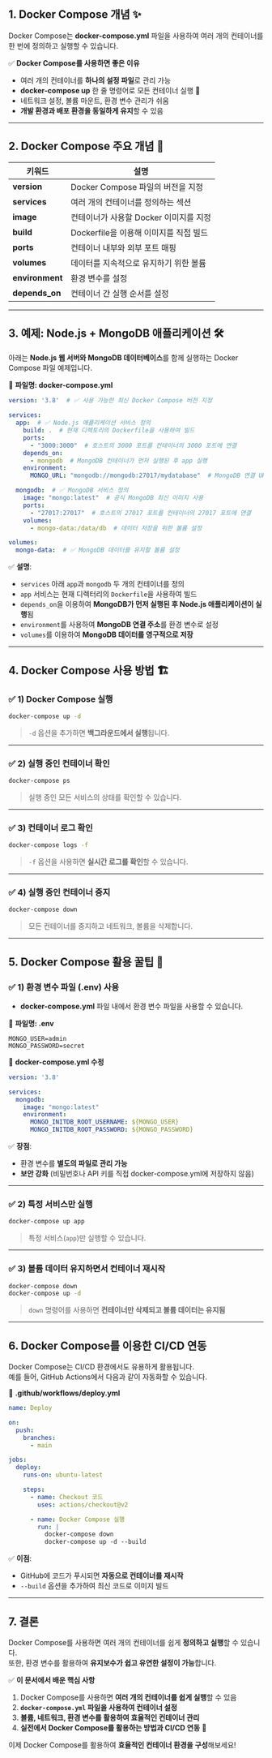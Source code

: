 
## 1. Docker Compose 개념 ✨

Docker Compose는 **docker-compose.yml** 파일을 사용하여 여러 개의 컨테이너를 한 번에 정의하고 실행할 수 있습니다.

✅ **Docker Compose를 사용하면 좋은 이유**
- 여러 개의 컨테이너를 **하나의 설정 파일**로 관리 가능
- **docker-compose up** 한 줄 명령어로 모든 컨테이너 실행 🚀
- 네트워크 설정, 볼륨 마운트, 환경 변수 관리가 쉬움
- **개발 환경과 배포 환경을 동일하게 유지**할 수 있음

---

## 2. Docker Compose 주요 개념 📌

| 키워드 | 설명 |
|--------|------|
| **version** | Docker Compose 파일의 버전을 지정 |
| **services** | 여러 개의 컨테이너를 정의하는 섹션 |
| **image** | 컨테이너가 사용할 Docker 이미지를 지정 |
| **build** | Dockerfile을 이용해 이미지를 직접 빌드 |
| **ports** | 컨테이너 내부와 외부 포트 매핑 |
| **volumes** | 데이터를 지속적으로 유지하기 위한 볼륨 |
| **environment** | 환경 변수를 설정 |
| **depends_on** | 컨테이너 간 실행 순서를 설정 |

---

## 3. 예제: Node.js + MongoDB 애플리케이션 🛠️

아래는 **Node.js 웹 서버와 MongoDB 데이터베이스**를 함께 실행하는 Docker Compose 파일 예제입니다.

📌 **파일명: docker-compose.yml**
```yaml
version: '3.8'  # ✅ 사용 가능한 최신 Docker Compose 버전 지정

services:
  app:  # ✅ Node.js 애플리케이션 서비스 정의
    build: .  # 현재 디렉토리의 Dockerfile을 사용하여 빌드
    ports:
      - "3000:3000"  # 호스트의 3000 포트를 컨테이너의 3000 포트에 연결
    depends_on:
      - mongodb  # MongoDB 컨테이너가 먼저 실행된 후 app 실행
    environment:
      MONGO_URL: "mongodb://mongodb:27017/mydatabase"  # MongoDB 연결 URL

  mongodb:  # ✅ MongoDB 서비스 정의
    image: "mongo:latest"  # 공식 MongoDB 최신 이미지 사용
    ports:
      - "27017:27017"  # 호스트의 27017 포트를 컨테이너의 27017 포트에 연결
    volumes:
      - mongo-data:/data/db  # 데이터 저장을 위한 볼륨 설정

volumes:
  mongo-data:  # ✅ MongoDB 데이터를 유지할 볼륨 설정
```

✅ **설명**:
- `services` 아래 `app`과 `mongodb` 두 개의 컨테이너를 정의
- `app` 서비스는 현재 디렉터리의 `Dockerfile`을 사용하여 빌드
- `depends_on`을 이용하여 **MongoDB가 먼저 실행된 후 Node.js 애플리케이션이 실행**됨
- `environment`를 사용하여 **MongoDB 연결 주소**를 환경 변수로 설정
- `volumes`를 이용하여 **MongoDB 데이터를 영구적으로 저장**

---

## 4. Docker Compose 사용 방법 🏗️

### ✅ **1) Docker Compose 실행**
```sh
docker-compose up -d
```
> `-d` 옵션을 추가하면 **백그라운드에서 실행**됩니다.

---

### ✅ **2) 실행 중인 컨테이너 확인**
```sh
docker-compose ps
```
> 실행 중인 모든 서비스의 상태를 확인할 수 있습니다.

---

### ✅ **3) 컨테이너 로그 확인**
```sh
docker-compose logs -f
```
> `-f` 옵션을 사용하면 **실시간 로그를 확인**할 수 있습니다.

---

### ✅ **4) 실행 중인 컨테이너 중지**
```sh
docker-compose down
```
> 모든 컨테이너를 중지하고 네트워크, 볼륨을 삭제합니다.

---

## 5. Docker Compose 활용 꿀팁 🎯

### ✅ **1) 환경 변수 파일 (.env) 사용**
- **docker-compose.yml** 파일 내에서 환경 변수 파일을 사용할 수 있습니다.

📌 **파일명: .env**
```
MONGO_USER=admin
MONGO_PASSWORD=secret
```

📌 **docker-compose.yml 수정**
```yaml
version: '3.8'

services:
  mongodb:
    image: "mongo:latest"
    environment:
      MONGO_INITDB_ROOT_USERNAME: ${MONGO_USER}
      MONGO_INITDB_ROOT_PASSWORD: ${MONGO_PASSWORD}
```

✅ **장점**:
- 환경 변수를 **별도의 파일로 관리 가능**
- **보안 강화** (비밀번호나 API 키를 직접 docker-compose.yml에 저장하지 않음)

---

### ✅ **2) 특정 서비스만 실행**
```sh
docker-compose up app
```
> 특정 서비스(`app`)만 실행할 수 있습니다.

---

### ✅ **3) 볼륨 데이터 유지하면서 컨테이너 재시작**
```sh
docker-compose down
docker-compose up -d
```
> `down` 명령어를 사용하면 **컨테이너만 삭제되고 볼륨 데이터는 유지됨**

---

## 6. Docker Compose를 이용한 CI/CD 연동

Docker Compose는 CI/CD 환경에서도 유용하게 활용됩니다.  
예를 들어, GitHub Actions에서 다음과 같이 자동화할 수 있습니다.

📌 **.github/workflows/deploy.yml**
```yaml
name: Deploy

on:
  push:
    branches:
      - main

jobs:
  deploy:
    runs-on: ubuntu-latest

    steps:
      - name: Checkout 코드
        uses: actions/checkout@v2

      - name: Docker Compose 실행
        run: |
          docker-compose down
          docker-compose up -d --build
```

✅ **이점**:
- GitHub에 코드가 푸시되면 **자동으로 컨테이너를 재시작**
- `--build` 옵션을 추가하여 최신 코드로 이미지 빌드

---

## 7. 결론

Docker Compose를 사용하면 여러 개의 컨테이너를 쉽게 **정의하고 실행**할 수 있습니다.  
또한, 환경 변수를 활용하여 **유지보수가 쉽고 유연한 설정이 가능**합니다.

✅ **이 문서에서 배운 핵심 사항**
1. Docker Compose를 사용하면 **여러 개의 컨테이너를 쉽게 실행**할 수 있음
2. **`docker-compose.yml` 파일을 사용하여 컨테이너 설정**
3. **볼륨, 네트워크, 환경 변수를 활용하여 효율적인 컨테이너 관리**
4. **실전에서 Docker Compose를 활용하는 방법과 CI/CD 연동** 🚀

이제 Docker Compose를 활용하여 **효율적인 컨테이너 환경을 구성**해보세요!

